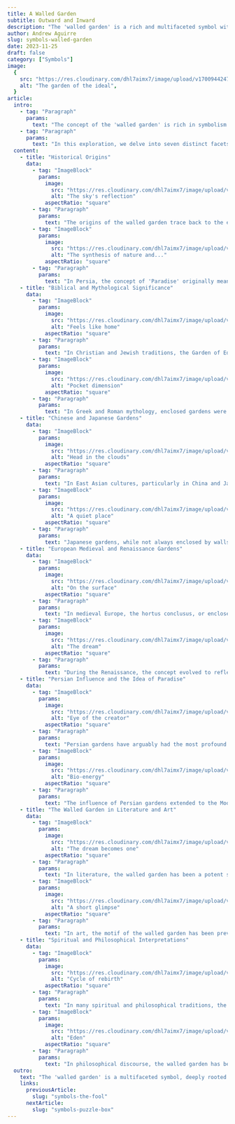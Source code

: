 ```yaml
---
title: A Walled Garden
subtitle: Outward and Inward
description: "The 'walled garden' is a rich and multifaceted symbol with deep roots in history, culture, and spirituality. From its practical origins in ancient civilizations, where it served as both a protective and spiritual space, to its representation of paradise, the walled garden has evolved through various meanings and interpretations."
author: Andrew Aguirre
slug: symbols-walled-garden
date: 2023-11-25
draft: false
category: ["Symbols"]
image:
  {
    src: "https://res.cloudinary.com/dhl7aimx7/image/upload/v1700944247/001_m2wu3s.webp",
    alt: "The garden of the ideal",
  }
article:
  intro:
    - tag: "Paragraph"
      params:
        text: "The concept of the 'walled garden' is rich in symbolism and history, transcending its literal meaning to embody a multitude of cultural, spiritual, and philosophical ideas. Through various cultures and epochs, these enclosed spaces have been more than just physical entities; they've represented ideals, beliefs, and deep-seated human yearnings."
    - tag: "Paragraph"
      params:
        text: "In this exploration, we delve into seven distinct facets of the walled garden, each revealing a unique tapestry of meaning and significance."
  content:
    - title: "Historical Origins"
      data:
        - tag: "ImageBlock"
          params:
            image:
              src: "https://res.cloudinary.com/dhl7aimx7/image/upload/v1700944247/002_rqpfsg.webp"
              alt: "The sky's reflection"
            aspectRatio: "square"
        - tag: "Paragraph"
          params:
            text: "The origins of the walled garden trace back to the earliest civilizations. In ancient Mesopotamia, gardens were walled for practical reasons - to protect from animals and invaders, and to create a microclimate for plants. These early gardens were not just functional but also held spiritual significance, often associated with the divine or the paradisiacal."
        - tag: "ImageBlock"
          params:
            image:
              src: "https://res.cloudinary.com/dhl7aimx7/image/upload/v1700944247/003_z0frur.webp"
              alt: "The synthesis of nature and..."
            aspectRatio: "square"
        - tag: "Paragraph"
          params:
            text: "In Persia, the concept of 'Paradise' originally meant a walled garden. Persian gardens were designed with a quadrilateral layout, symbolizing the four elements of nature. The idea was to create a representation of heaven on earth, an earthly utopia enclosed by walls. This design philosophy influenced garden architecture across the world, particularly in Islamic and European cultures."
    - title: "Biblical and Mythological Significance"
      data:
        - tag: "ImageBlock"
          params:
            image:
              src: "https://res.cloudinary.com/dhl7aimx7/image/upload/v1700944247/004_xczwic.webp"
              alt: "Feels like home"
            aspectRatio: "square"
        - tag: "Paragraph"
          params:
            text: "In Christian and Jewish traditions, the Garden of Eden is often conceptualized as a walled garden. This imagery represents a place of original innocence, a paradise lost after the fall of man. The idea of a return to this enclosed, sacred space has resonated through centuries of theological thought."
        - tag: "ImageBlock"
          params:
            image:
              src: "https://res.cloudinary.com/dhl7aimx7/image/upload/v1700944247/005_shrrvi.webp"
              alt: "Pocket dimension"
            aspectRatio: "square"
        - tag: "Paragraph"
          params:
            text: "In Greek and Roman mythology, enclosed gardens were associated with goddesses like Aphrodite and Venus. These gardens symbolized love, fertility, and beauty, often depicted as idyllic, secluded spaces where deities could interact with mortals. The walled garden here becomes a metaphor for divine interaction and the beauty of nature unspoiled by human intervention."
    - title: "Chinese and Japanese Gardens"
      data:
        - tag: "ImageBlock"
          params:
            image:
              src: "https://res.cloudinary.com/dhl7aimx7/image/upload/v1700944247/006_yhyzou.webp"
              alt: "Head in the clouds"
            aspectRatio: "square"
        - tag: "Paragraph"
          params:
            text: "In East Asian cultures, particularly in China and Japan, walled gardens hold a different connotation. Chinese gardens, known for their meticulous design, reflect the Taoist principles of harmony between man and nature. The walls in these gardens are not just physical barriers; they symbolize the boundary between the chaotic external world and the ordered beauty within."
        - tag: "ImageBlock"
          params:
            image:
              src: "https://res.cloudinary.com/dhl7aimx7/image/upload/v1700944247/007_edypzt.webp"
              alt: "A quiet place"
            aspectRatio: "square"
        - tag: "Paragraph"
          params:
            text: "Japanese gardens, while not always enclosed by walls, also embody similar principles. The Zen gardens, for instance, use natural elements like rocks, water, and plants to create a space for meditation and reflection. These gardens are metaphors for the inner journey, encouraging introspection and tranquility."
    - title: "European Medieval and Renaissance Gardens"
      data:
        - tag: "ImageBlock"
          params:
            image:
              src: "https://res.cloudinary.com/dhl7aimx7/image/upload/v1700944247/008_blrpcj.webp"
              alt: "On the surface"
            aspectRatio: "square"
        - tag: "Paragraph"
          params:
            text: "In medieval Europe, the hortus conclusus, or enclosed garden, was a common motif. It often represented virginity and purity, as seen in religious art depicting the Virgin Mary within a walled garden. This symbolism extended to secular literature as well, where the enclosed garden was a setting for romance and courtly love."
        - tag: "ImageBlock"
          params:
            image:
              src: "https://res.cloudinary.com/dhl7aimx7/image/upload/v1700944247/009_ttdtr4.webp"
              alt: "The dream"
            aspectRatio: "square"
        - tag: "Paragraph"
          params:
            text: "During the Renaissance, the concept evolved to reflect the humanist ideals of the time. Gardens were designed not just for beauty and contemplation but also for showcasing botanical knowledge and the mastery of nature. The walls served to highlight man's control over the natural world, a theme central to Renaissance thought."
    - title: "Persian Influence and the Idea of Paradise"
      data:
        - tag: "ImageBlock"
          params:
            image:
              src: "https://res.cloudinary.com/dhl7aimx7/image/upload/v1700944248/010_qp8a1w.webp"
              alt: "Eye of the creator"
            aspectRatio: "square"
        - tag: "Paragraph"
          params:
            text: "Persian gardens have arguably had the most profound influence on the concept of the walled garden as a representation of paradise. The Charbagh, or quadrilateral garden design, became a template for Islamic gardens, symbolizing the four rivers of Paradise as mentioned in the Quran. These gardens were architectural marvels, combining aesthetics, geometry, and spirituality."
        - tag: "ImageBlock"
          params:
            image:
              src: "https://res.cloudinary.com/dhl7aimx7/image/upload/v1700944248/011_jr23qu.webp"
              alt: "Bio-energy"
            aspectRatio: "square"
        - tag: "Paragraph"
          params:
            text: "The influence of Persian gardens extended to the Moorish gardens in Spain, the Mughal gardens in India, and even reached Western Europe. The idea of an enclosed space that captures the essence of heaven on earth resonated across cultures, making the Persian interpretation of the walled garden a universal symbol of paradise."
    - title: "The Walled Garden in Literature and Art"
      data:
        - tag: "ImageBlock"
          params:
            image:
              src: "https://res.cloudinary.com/dhl7aimx7/image/upload/v1700944248/012_ddzb2e.webp"
              alt: "The dream becomes one"
            aspectRatio: "square"
        - tag: "Paragraph"
          params:
            text: "In literature, the walled garden has been a potent symbol. In 'The Secret Garden' by Frances Hodgson Burnett, the garden represents healing, renewal, and the transformative power of nature. It's a space where the characters undergo personal growth and find solace from their troubled lives."
        - tag: "ImageBlock"
          params:
            image:
              src: "https://res.cloudinary.com/dhl7aimx7/image/upload/v1700944246/013_oyasg2.webp"
              alt: "A short glimpse"
            aspectRatio: "square"
        - tag: "Paragraph"
          params:
            text: "In art, the motif of the walled garden has been prevalent from medieval tapestries to modern paintings. It often represents an idealized, utopian world, sometimes an allegory for the artist's inner life or a commentary on society. The walled garden in art invites viewers to contemplate the juxtaposition of the cultivated and the wild, the internal and the external."
    - title: "Spiritual and Philosophical Interpretations"
      data:
        - tag: "ImageBlock"
          params:
            image:
              src: "https://res.cloudinary.com/dhl7aimx7/image/upload/v1700944247/014_omsog1.webp"
              alt: "Cycle of rebirth"
            aspectRatio: "square"
        - tag: "Paragraph"
          params:
            text: "In many spiritual and philosophical traditions, the walled garden is a metaphor for the human soul or mind. It represents an inner sanctuary, protected from the external world, where one can introspect and connect with the divine. This symbolism is evident in various religious texts and spiritual teachings."
        - tag: "ImageBlock"
          params:
            image:
              src: "https://res.cloudinary.com/dhl7aimx7/image/upload/v1700944247/015_kd1djh.webp"
              alt: "Eden"
            aspectRatio: "square"
        - tag: "Paragraph"
          params:
            text: "In philosophical discourse, the walled garden has been used to discuss concepts of self, consciousness, and the nature of reality. It can represent the mind's ability to create its own reality, a safe haven of thoughts and ideas, or the limitations that such seclusion can impose on understanding the broader world."
  outro:
    text: "The 'walled garden' is a multifaceted symbol, deeply rooted in our collective psyche. It transcends its physical form to encapsulate a range of human experiences and aspirations - from the quest for beauty and understanding to the search for spiritual fulfillment. As we have seen through its various interpretations, the walled garden continues to be a powerful metaphor, resonating across cultures and ages, inviting us to explore the depths of its enclosed mysteries."
    links:
      previousArticle:
        slug: "symbols-the-fool"
      nextArticle:
        slug: "symbols-puzzle-box"
---
```

